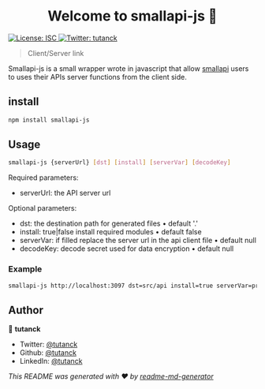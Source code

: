 <h1 align="center">Welcome to smallapi-js 👋</h1>
<p>
  <a href="#" target="_blank">
    <img alt="License: ISC" src="https://img.shields.io/badge/License-ISC-yellow.svg" />
  </a>
  <a href="https://twitter.com/tutanck" target="_blank">
    <img alt="Twitter: tutanck" src="https://img.shields.io/twitter/follow/tutanck.svg?style=social" />
  </a>
</p>

> Client/Server link

Smallapi-js is a small wrapper wrote in javascript that allow [smallapi](https://smallapi.io/) users to uses their APIs server functions from the client side.

## install

```sh
npm install smallapi-js
```

## Usage

```sh
smallapi-js {serverUrl} [dst] [install] [serverVar] [decodeKey]
```

Required parameters:

- serverUrl: the API server url

Optional parameters:

- dst: the destination path for generated files • default '.'
- install: true|false install required modules • default false
- serverVar: if filled replace the server url in the api client file • default null
- decodeKey: decode secret used for data encryption • default null

### Example

```sh
smallapi-js http://localhost:3097 dst=src/api install=true serverVar=process.env.REACT_APP_API_BASE_URL decodeKey=my-secret-key
```

## Author

👤 **tutanck**

- Twitter: [@tutanck](https://twitter.com/tutanck)
- Github: [@tutanck](https://github.com/tutanck)
- LinkedIn: [@tutanck](https://linkedin.com/in/joan-anagbla-90628250)

_This README was generated with ❤️ by [readme-md-generator](https://github.com/kefranabg/readme-md-generator)_
